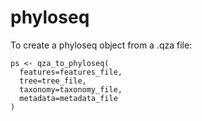 # phyloseq

To create a phyloseq object from a .qza file:

```
ps <- qza_to_phyloseq(
  features=features_file,
  tree=tree_file,
  taxonomy=taxonomy_file,
  metadata=metadata_file
)
```
